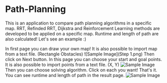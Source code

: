 # Path-Planning
This is an application to compare path planning algorithms in a specific map.
RRT, Refinded RRT, Dijkstra and Reinforcement Learning methods are developed to be applied on a specific map.
Runtime and length of path are also calculated!
Let's see an example :)

In first page you can draw your own map! It is also possible to import map from a text file. (Rectangle Obstacles)
![Sample Image](Step 1.png)
Then click on Next button.
In this page you can choose your start and goal points. It is also possible to import points from a text file. (X, Y)
![Sample Image](https://i.postimg.cc/GhPkX0Vd/App2.png)
Then you can choose solving algorithm. Click on each you want!
That's it. You can see runtime and length of path in the result page.
![Sample Image](https://i.postimg.cc/m2SHQY1r/App3.png)

